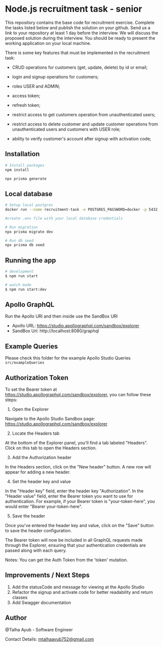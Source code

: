 # Node.js recruitment task - senior

This repository contains the base code for recruitment exercise. Complete the tasks listed below and publish the solution on your github. Send us a link to your repository at least 1 day before the interview.
We will discuss the proposed solution during the interview. You should be ready to present the working application on your local machine.

There is some key features that must be implemented in the recruitment task:

- CRUD operations for customers (get, update, delete) by id or email;

- login and signup operations for customers;

- roles USER and ADMIN;

- access token;

- refresh token;

- restrict access to get customers operation from unauthenticated users;

- restrict access to delete customer and update customer operations from unauthenticated users and customers with USER role;

- ability to verify customer's account after signup with activation code;

## Installation

```bash
# Install packages
npm install

npx prisma generate
```

## Local database

```bash
# Setup local postgres
docker run --name recruitment-task -e POSTGRES_PASSWORD=docker -p 5432:5432 -d postgres:11.16

#create .env file with your local database credentials

# Run migration
npx prisma migrate dev

# Run db seed
npx prisma db seed
```

## Running the app

```bash
# development
$ npm run start

# watch mode
$ npm run start:dev

```

## Apollo GraphQL

Run the Apollo URl and then inside use the SandBox URl

- Apollo URL: https://studio.apollographql.com/sandbox/explorer
- SandBox Url: http://localhost:8080/graphql

## Example Queries

Please check this folder for the example Apollo Studio Queries `src/exampleQueries`

## Authorization Token

To set the Bearer token at https://studio.apollographql.com/sandbox/explorer, you can follow these steps:

1. Open the Explorer

Navigate to the Apollo Studio Sandbox page: https://studio.apollographql.com/sandbox/explorer

2. Locate the Headers tab

At the bottom of the Explorer panel, you'll find a tab labeled "Headers". Click on this tab to open the Headers section.

3. Add the Authorization header

In the Headers section, click on the "New header" button. A new row will appear for adding a new header.

4. Set the header key and value

In the "Header key" field, enter the header key "Authorization". In the "Header value" field, enter the Bearer token you want to use for authentication. For example, if your Bearer token is "your-token-here", you would enter "Bearer your-token-here".

5. Save the header

Once you've entered the header key and value, click on the "Save" button to save the header configuration.

The Bearer token will now be included in all GraphQL requests made through the Explorer, ensuring that your authentication credentials are passed along with each query.

Notes: You can get the Auth Token from the 'token' mutation.

## Improvements / Next Steps

1. Add the statusCode and message for viewing at the Apollo Studio
2. Refactor the signup and activate code for better readability and return classes
3. Add Swagger documentation

## Author

@Talha Ayub - Software Engineer

Contact Details: mtalhaayub752@gmail.com
